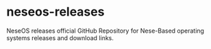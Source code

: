 # neseos-releases
NeseOS releases official GitHub Repository for Nese-Based operating systems releases and download links.
